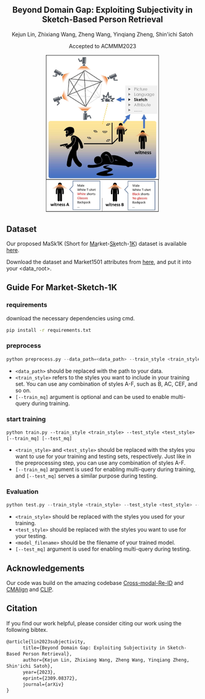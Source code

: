 <h2 align="center">Beyond Domain Gap: Exploiting Subjectivity in Sketch-Based Person Retrieval
</h2>
<p align="center">Kejun Lin, Zhixiang Wang, Zheng Wang, Yinqiang Zheng, Shin'ichi Satoh
</p>
<p align="center">Accepted to ACMMM2023
</p>

<div align="center">
<img src="./assets/teaser.jpg" width=300px alt="teaser"></image>
</div>

## Dataset

Our proposed MaSk1K (Short for <u>Ma</u>rket-<u>Sk</u>etch-<u>1K</u>) dataset is available <a href="https://drive.google.com/drive/folders/1XjFPM1yVHpE38sSDTFgM5s9aX2r-oYRC?usp=sharing">here</a>.

Download the dataset and Market1501 attributes from <a href="https://github.com/vana77/Market-1501_Attribute.git">here</a>, and put it into your \<data_root\>.

## Guide For Market-Sketch-1K
### requirements
download the necessary dependencies using cmd.
```bash
pip install -r requirements.txt
```

### preprocess
```python
python preprocess.py --data_path=<data_path> --train_style <train_style> [--train_mq]
```

 - `<data_path>` should be replaced with the path to your data.
 - `<train_style>` refers to the styles you want to include in your training set. You can use any combination of styles A-F, such as B, AC, CEF, and so on.
-  `[--train_mq]` argument is optional and can be used to enable multi-query during training.

### start training
```
python train.py --train_style <train_style> --test_style <test_style> [--train_mq] [--test_mq]
```

 - `<train_style>` and `<test_style>` should be replaced with the styles you want to use for your training and testing sets, respectively. Just like in the preprocessing step, you can use any combination of styles A-F.
 - `[--train_mq]` argument is used for enabling multi-query during training, and `[--test_mq]` serves a similar purpose during testing.

### Evaluation
```python
python test.py --train_style <train_style> --test_style <test_style> --resume <model_filename> [--test-mq]
```
 - `<train_style>` should be replaced with the styles you used for your training.
 - `<test_style>` should be replaced with the styles you want to use for your testing.
 - `<model_filename>` should be the filename of your trained model.
 - `[--test_mq]` argument is used for enabling multi-query during testing.

## Acknowledgements
Our code was build on the amazing codebase <a href="https://github.com/mangye16/Cross-Modal-Re-ID-baseline.git">Cross-modal-Re-ID</a> and <a href="https://github.com/cvlab-yonsei/LbA.git">CMAlign</a> and <a href="https://github.com/openai/CLIP.git">CLIP</a>. 

## Citation
If you find our work helpful, please consider citing our work using the following bibtex.
```
@article{lin2023subjectivity,
      title={Beyond Domain Gap: Exploiting Subjectivity in Sketch-Based Person Retrieval}, 
      author={Kejun Lin, Zhixiang Wang, Zheng Wang, Yinqiang Zheng, Shin'ichi Satoh},
      year={2023},
      eprint={2309.08372},
      journal={arXiv}
}
```